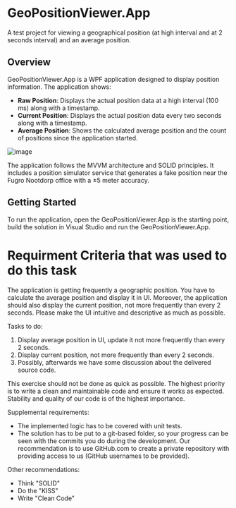 # GeoPositionViewer.App
A test project for viewing a geographical position (at high interval and at 2 seconds interval) and an average position. 

## Overview
GeoPositionViewer.App is a WPF application designed to display position information. The application shows:


- **Raw Position**: Displays the actual position data at a high interval (100 ms) along with a timestamp.
- **Current Position**: Displays the actual position data every two seconds along with a timestamp.
- **Average Position**: Shows the calculated average position and the count of positions since the application started.
  
![image](https://github.com/user-attachments/assets/63cb36d1-0eaa-4211-bb71-730c1bf1e656)
  
The application follows the MVVM architecture and SOLID principles. It includes a position simulator service that generates a fake position near the Fugro Nootdorp office with a ±5 meter accuracy.



## Getting Started
To run the application, open the GeoPositionViewer.App is the starting point, build the solution in Visual Studio and run the GeoPositionViewer.App.


# Requirment Criteria that was used to do this task

The application is getting frequently a geographic position. You have to calculate the average position and display it in UI. Moreover, the application should also display the current position, not more frequently than every 2 seconds. Please make the UI intuitive and descriptive as much as possible.

Tasks to do:
1. Display average position in UI, update it not more frequently than every 2 seconds.
2. Display current position, not more frequently than every 2 seconds.
3. Possibly, afterwards we have some discussion about the delivered source code.

This exercise should not be done as quick as possible. The highest priority is to write a clean and maintainable code and ensure it works as expected. Stability and quality of our code is of the highest importance.

Supplemental requirements: 
* The implemented logic has to be covered with unit tests. 
* The solution has to be put to a git-based folder, so your progress can be seen with the commits you do during the development. Our recommendation is to use GitHub.com to create a private repository with providing access to us (GitHub usernames to be provided).

Other recommendations: 
* Think "SOLID" 
* Do the "KISS" 
* Write "Clean Code"

